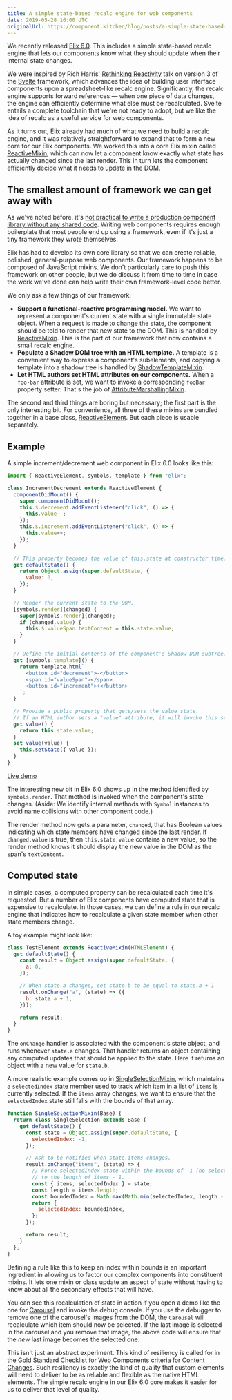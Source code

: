```yaml
---
title: A simple state-based recalc engine for web components
date: 2019-05-28 16:00 UTC
originalUrl: https://component.kitchen/blog/posts/a-simple-state-based-recalc-engine-for-web-components
---
```


We recently released [Elix 6.0](https://github.com/elix/elix/releases/tag/6.0.0). This includes a simple state-based recalc engine that lets our components know what they should update when their internal state changes.

We were inspired by Rich Harris' [Rethinking Reactivity](https://www.youtube.com/watch?v=AdNJ3fydeao) talk on version 3 of the [Svelte](https://svelte.dev/) framework, which advances the idea of building user interface components upon a spreadsheet-like recalc engine. Significantly, the recalc engine supports forward references — when one piece of data changes, the engine can efficiently determine what else must be recalculated. Svelte entails a complete toolchain that we're not ready to adopt, but we like the idea of recalc as a useful service for web components.

As it turns out, Elix already had much of what we need to build a recalc engine, and it was relatively straightforward to expand that to form a new core for our Elix components. We worked this into a core Elix mixin called [ReactiveMixin](https://component.kitchen/elix/ReactiveMixin), which can now let a component know exactly what state has actually changed since the last render. This in turn lets the component efficiently decide what it needs to update in the DOM.

## The smallest amount of framework we can get away with

As we've noted before, it's [not practical to write a production component library without any shared code](/posts/2015/10-26-nobody-writes-production-web-components-in-vanilla-js-so-using-a-framework-makes-total-sense.html). Writing web components requires enough boilerplate that most people end up using a framework, even if it's just a tiny framework they wrote themselves.

Elix has had to develop its own core library so that we can create reliable, polished, general-purpose web components. Our framework happens to be composed of JavaScript mixins. We don't particularly care to push this framework on other people, but we do discuss it from time to time in case the work we've done can help write their own framework-level code better.

We only ask a few things of our framework:

- **Support a functional-reactive programming model.** We want to represent a component's current state with a single immutable state object. When a request is made to change the state, the component should be told to render that new state to the DOM. This is handled by [ReactiveMixin](https://component.kitchen/elix/ReactiveMixin). This is the part of our framework that now contains a small recalc engine.
- **Populate a Shadow DOM tree with an HTML template.** A template is a convenient way to express a component's subelements, and copying a template into a shadow tree is handled by [ShadowTemplateMixin](https://component.kitchen/elix/ShadowTemplateMixin).
- **Let HTML authors set HTML attributes on our components.** When a `foo-bar` attribute is set, we want to invoke a corresponding `fooBar` property setter. That's the job of [AttributeMarshallingMixin](https://component.kitchen/elix/AttributeMarshallingMixin).

The second and third things are boring but necessary; the first part is the only interesting bit. For convenience, all three of these mixins are bundled together in a base class, [ReactiveElement](https://component.kitchen/elix/ReactiveElement). But each piece is usable separately.

## Example

A simple increment/decrement web component in Elix 6.0 looks like this:

```js
import { ReactiveElement, symbols, template } from "elix";

class IncrementDecrement extends ReactiveElement {
  componentDidMount() {
    super.componentDidMount();
    this.$.decrement.addEventListener("click", () => {
      this.value--;
    });
    this.$.increment.addEventListener("click", () => {
      this.value++;
    });
  }

  // This property becomes the value of this.state at constructor time.
  get defaultState() {
    return Object.assign(super.defaultState, {
      value: 0,
    });
  }

  // Render the current state to the DOM.
  [symbols.render](changed) {
    super[symbols.render](changed);
    if (changed.value) {
      this.$.valueSpan.textContent = this.state.value;
    }
  }

  // Define the initial contents of the component's Shadow DOM subtree.
  get [symbols.template]() {
    return template.html`
      <button id="decrement">-</button>
      <span id="valueSpan"></span>
      <button id="increment">+</button>
    `;
  }

  // Provide a public property that gets/sets the value state.
  // If an HTML author sets a "value" attribute, it will invoke this setter.
  get value() {
    return this.state.value;
  }
  set value(value) {
    this.setState({ value });
  }
}
```

[Live demo](https://component.kitchen/demos/reactiveElementExample.html)

The interesting new bit in Elix 6.0 shows up in the method identified by `symbols.render`. That method is invoked when the component's state changes. (Aside: We identify internal methods with `Symbol` instances to avoid name collisions with other component code.)

The render method now gets a parameter, `changed`, that has Boolean values indicating which state members have changed since the last render. If `changed.value` is true, then `this.state.value` contains a new value, so the render method knows it should display the new value in the DOM as the span's `textContent`.

## Computed state

In simple cases, a computed property can be recalculated each time it's requested. But a number of Elix components have computed state that is expensive to recalculate. In those cases, we can define a rule in our recalc engine that indicates how to recalculate a given state member when other state members change.

A toy example might look like:

```js
class TestElement extends ReactiveMixin(HTMLElement) {
  get defaultState() {
    const result = Object.assign(super.defaultState, {
      a: 0,
    });

    // When state.a changes, set state.b to be equal to state.a + 1
    result.onChange("a", (state) => ({
      b: state.a + 1,
    }));

    return result;
  }
}
```

The `onChange` handler is associated with the component's state object, and runs whenever `state.a` changes. That handler returns an object containing any computed updates that should be applied to the state. Here it returns an object with a new value for `state.b`.

A more realistic example comes up in [SingleSelectionMixin](https://component.kitchen/elix/SingleSelectionMixin), which maintains a `selectedIndex` state member used to track which item in a list of `items` is currently selected. If the `items` array changes, we want to ensure that the `selectedIndex` state still falls with the bounds of that array.

```js
function SingleSelectionMixin(Base) {
  return class SingleSelection extends Base {
    get defaultState() {
      const state = Object.assign(super.defaultState, {
        selectedIndex: -1,
      });

      // Ask to be notified when state.items changes.
      result.onChange("items", (state) => {
        // Force selectedIndex state within the bounds of -1 (no selection)
        // to the length of items - 1.
        const { items, selectedIndex } = state;
        const length = items.length;
        const boundedIndex = Math.max(Math.min(selectedIndex, length - 1), -1);
        return {
          selectedIndex: boundedIndex,
        };
      });

      return result;
    }
  };
}
```

Defining a rule like this to keep an index within bounds is an important ingredient in allowing us to factor our complex components into constituent mixins. It lets one mixin or class update an aspect of state without having to know about all the secondary effects that will have.

You can see this recalculation of state in action if you open a demo like the one for [Carousel](https://component.kitchen/demos/carousel.html) and invoke the debug console. If you use the debugger to remove one of the carousel's images from the DOM, the `Carousel` will recalculate which item should now be selected. If the last image is selected in the carousel and you remove that image, the above code will ensure that the _new_ last image becomes the selected one.

This isn't just an abstract experiment. This kind of resiliency is called for in the Gold Standard Checklist for Web Components criteria for [Content Changes](https://github.com/webcomponents/gold-standard/wiki/Content-Changes). Such resiliency is exactly the kind of quality that custom elements will need to deliver to be as reliable and flexible as the native HTML elements. The simple recalc engine in our Elix 6.0 core makes it easier for us to deliver that level of quality.
